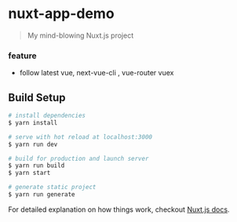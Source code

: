 # nuxt-app-demo

> My mind-blowing Nuxt.js project

### feature

- follow latest vue, next-vue-cli , vue-router vuex 


## Build Setup

``` bash
# install dependencies
$ yarn install

# serve with hot reload at localhost:3000
$ yarn run dev

# build for production and launch server
$ yarn run build
$ yarn start

# generate static project
$ yarn run generate
```

For detailed explanation on how things work, checkout [Nuxt.js docs](https://nuxtjs.org).
